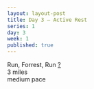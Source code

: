 ```yaml
---
layout: layout-post
title: Day 3 — Active Rest
series: 1
day: 3
week: 1
published: true
---
```


<div class="ex_list">
  <div class="ex">
    <div class="name">
      Run, Forrest, Run
      <a href="https://www.youtube.com/watch?v=x2-MCPa_3rU" target="_blank">?</a>
    </div>
    <div class="set">3 miles</div>
    <div class="rep">medium pace</div>
  </div>
</div>



